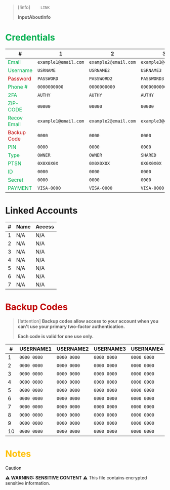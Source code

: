 
> [!info] 
> `     LINK       `
>
> **InputAboutInfo**

# <span style="color:#00b050">Credentials</span>

| #                                              | 1                          | 2                        | 3                         | 4                        | 5                         | 6                        | 7                         |
| ---------------------------------------------- | -------------------------- | ------------------------ | ------------------------- | ------------------------ | ------------------------- | ------------------------ | ------------------------- |
| <span style="color:#00b050">Email</span>       | `example1@email.com`  | `example2@email.com`| `example3@email.com` | `example4@email.com` | `example5@email.com` | `example6@email.com` | `example7@email.com` |
| <span style="color:#00b050">Username</span>    | `USRNAME`             | `USRNAME2`          | `USRNAME3`           | `USRNAME4`          | `USRNAME5`           | `USRNAME6`          | `USRNAME7`           |
| <span style="color:#c00000">Password</span>    | `PASSWORD`            | `PASSWORD2`         | `PASSWORD3`          | `PASSWORD4`         | `PASSWORD5`          | `PASSWORD6`         | `PASSWORD7`          |
| <span style="color:#00b050">Phone #</span>     | `0000000000`          | `0000000000`        | `0000000000`         | `0000000000`        | `0000000000`         | `0000000000`        | `0000000000`         |
| <span style="color:#00b050">2FA</span>         | `AUTHY`               | `AUTHY`             | `AUTHY`              | `AUTHY`             | `AUTHY`              | `AUTHY`             | `AUTHY`              |
| <span style="color:#00b050">ZIP-CODE</span>    | `00000`               | `00000`             | `00000`              | `00000`             | `00000`              | `00000`             | `00000`              |
| <span style="color:#00b050">Recov Email</span> | `example1@email.com`  | `example2@email.com`| `example3@email.com` | `example4@email.com`| `example5@email.com` | `example6@email.com`| `example7@email.com` |
| <span style="color:#c00000">Backup Code</span> | `0000`                | `0000`              | `0000`               | `0000`              | `0000`               | `0000`              | `0000`               |
| <span style="color:#00b050">PIN</span>         | `0000`                | `0000`              | `0000`               | `0000`              | `0000`               | `0000`              | `0000`               |
| <span style="color:#00b050">Type</span>        | `OWNER`               | `OWNER`             | `SHARED`             | `OWNER`             | `SHARED`             | `OWNER`             | `SHARED`             |
| <span style="color:#00b050">PTSN</span>        | `0X0X0X0X`            | `0X0X0X0X`          | `0X0X0X0X`           | `0X0X0X0X`          | `0X0X0X0X`           | `0X0X0X0X`          | `0X0X0X0X`           |
| <span style="color:#00b050">ID</span>          | `0000`                | `0000`              | `0000`               | `0000`              | `0000`               | `0000`              | `0000`               |
| <span style="color:#00b050">Secret</span>      | `0000`                | `0000`              | `0000`               | `0000`              | `0000`               | `0000`              | `0000`               |
| <span style="color:#00b050">PAYMENT</span>     | `VISA-0000`           | `VISA-0000`         | `VISA-0000`          | `VISA-0000`         | `VISA-0000`          | `VISA-0000`         | `VISA-0000`          |

 # Linked Accounts

|   #   |    Name      |    Access     |
|   -   |    ----      | ------        |
|   1   |    N/A       |    N/A        |
|   2   |    N/A       |    N/A        |
|   3   |    N/A       |    N/A        |
|   4   |    N/A       |    N/A        |
|   5   |    N/A       |    N/A        |
|   6   |    N/A       |    N/A        |
|   7   |    N/A       |    N/A        |

# <span style="color:#c00000">Backup Codes</span>

> [!attention] 
>  **Backup codes allow access to your account when you can't use your primary two-factor authentication.**
>  
>  **Each code is valid for one use only.**

| #  | USERNAME1   | USERNAME2   | USERNAME3   | USERNAME4   | USERNAME5   | USERNAME6   | USERNAME7   |
| -- | ----------- | ----------- | ----------- | ----------- | ----------- | ----------- | ----------- |
| 1  | `0000 0000` | `0000 0000` | `0000 0000` | `0000 0000` | `0000 0000` | `0000 0000` | `0000 0000` |
| 2  | `0000 0000` | `0000 0000` | `0000 0000` | `0000 0000` | `0000 0000` | `0000 0000` | `0000 0000` |
| 3  | `0000 0000` | `0000 0000` | `0000 0000` | `0000 0000` | `0000 0000` | `0000 0000` | `0000 0000` |
| 4  | `0000 0000` | `0000 0000` | `0000 0000` | `0000 0000` | `0000 0000` | `0000 0000` | `0000 0000` |
| 5  | `0000 0000` | `0000 0000` | `0000 0000` | `0000 0000` | `0000 0000` | `0000 0000` | `0000 0000` |
| 6  | `0000 0000` | `0000 0000` | `0000 0000` | `0000 0000` | `0000 0000` | `0000 0000` | `0000 0000` |
| 7  | `0000 0000` | `0000 0000` | `0000 0000` | `0000 0000` | `0000 0000` | `0000 0000` | `0000 0000` |
| 8  | `0000 0000` | `0000 0000` | `0000 0000` | `0000 0000` | `0000 0000` | `0000 0000` | `0000 0000` |
| 9  | `0000 0000` | `0000 0000` | `0000 0000` | `0000 0000` | `0000 0000` | `0000 0000` | `0000 0000` |
| 10 | `0000 0000` | `0000 0000` | `0000 0000` | `0000 0000` | `0000 0000` | `0000 0000` | `0000 0000` |


# <span style="color:#ffc000">Notes</span>


> [!caution] 
> ⚠️ **WARNING: SENSITIVE CONTENT** ⚠️
>This file contains encrypted sensitive information.
